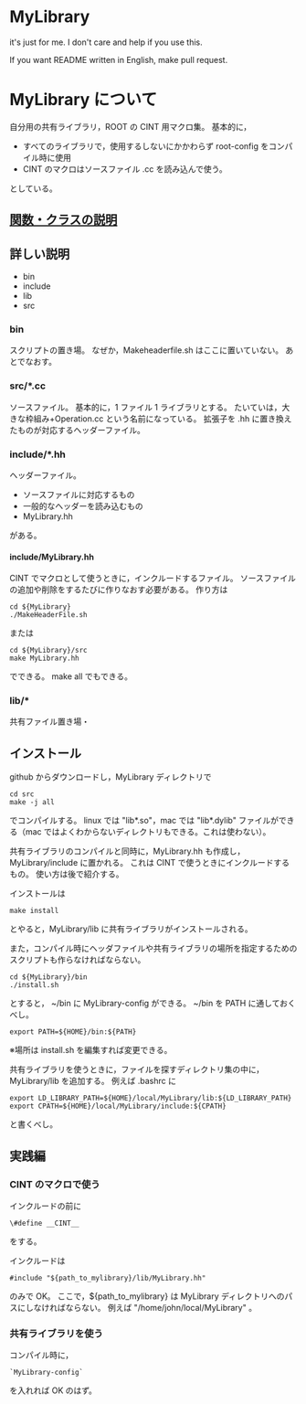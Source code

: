 # MyLibrary
it's just for me. I don't care and help if you use this.

If you want README written in English, make pull request.

# MyLibrary について

自分用の共有ライブラリ，ROOT の CINT 用マクロ集。
基本的に，

* すべてのライブラリで，使用するしないにかかわらず root-config をコンパイル時に使用
* CINT のマクロはソースファイル .cc を読み込んで使う。

としている。

## [関数・クラスの説明][doxygen]

## 詳しい説明

* bin
* include
* lib
* src

### bin
 
スクリプトの置き場。
なぜか，Makeheaderfile.sh はここに置いていない。
あとでなおす。


### src/*.cc

ソースファイル。
基本的に，1 ファイル 1 ライブラリとする。
たいていは，大きな枠組み+Operation.cc という名前になっている。
拡張子を .hh に置き換えたものが対応するヘッダーファイル。

### include/*.hh

ヘッダーファイル。

* ソースファイルに対応するもの
* 一般的なヘッダーを読み込むもの
* MyLibrary.hh

がある。

#### include/MyLibrary.hh

CINT でマクロとして使うときに，インクルードするファイル。
ソースファイルの追加や削除をするたびに作りなおす必要がある。
作り方は

	cd ${MyLibrary}
	./MakeHeaderFile.sh

または

	cd ${MyLibrary}/src
	make MyLibrary.hh

でできる。
make all でもできる。

### lib/*

共有ファイル置き場・

## インストール

github からダウンロードし，MyLibrary ディレクトリで

	cd src
	make -j all

でコンパイルする。
linux では "lib*.so"，mac では "lib*.dylib" ファイルができる（mac ではよくわからないディレクトリもできる。これは使わない）。

共有ライブラリのコンパイルと同時に，MyLibrary.hh も作成し，MyLibrary/include に置かれる。
これは CINT で使うときにインクルードするもの。
使い方は後で紹介する。

インストールは

	make install

とやると，MyLibrary/lib に共有ライブラリがインストールされる。

また，コンパイル時にヘッダファイルや共有ライブラリの場所を指定するためのスクリプトも作らなければならない。

	cd ${MyLibrary}/bin
	./install.sh

とすると， ~/bin に MyLibrary-config ができる。
~/bin を PATH に通しておくべし。

	export PATH=${HOME}/bin:${PATH}

※場所は install.sh を編集すれば変更できる。

共有ライブラリを使うときに，ファイルを探すディレクトリ集の中に，MyLibrary/lib を追加する。
例えば .bashrc に

	export LD_LIBRARY_PATH=${HOME}/local/MyLibrary/lib:${LD_LIBRARY_PATH}
	export CPATH=${HOME}/local/MyLibrary/include:${CPATH}

と書くべし。

## 実践編

### CINT のマクロで使う

インクルードの前に

	\#define __CINT__

をする。

インクルードは

	#include "${path_to_mylibrary}/lib/MyLibrary.hh"

のみで OK。
ここで，${path\_to\_mylibrary} は MyLibrary ディレクトリへのパスにしなければならない。
例えば "/home/john/local/MyLibrary" 。

### 共有ライブラリを使う

コンパイル時に，

	`MyLibrary-config`

を入れれば OK のはず。

[doxygen]: https://nukazuka.github.io/MyLibrary/index.html
